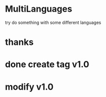 # MultiLanguages
try do something with some different languages

# thanks
# done create tag v1.0
# modify v1.0